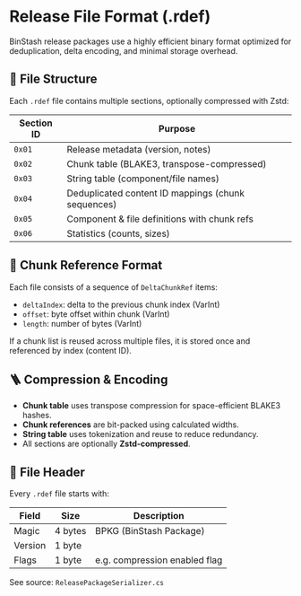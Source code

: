 # Release File Format (.rdef)

BinStash release packages use a highly efficient binary format optimized for deduplication, delta encoding, and minimal storage overhead.

## 🧱 File Structure

Each `.rdef` file contains multiple sections, optionally compressed with Zstd:

| Section ID | Purpose                                            |
|------------|----------------------------------------------------|
| `0x01`     | Release metadata (version, notes)                  |
| `0x02`     | Chunk table (BLAKE3, transpose-compressed)         |
| `0x03`     | String table (component/file names)                |
| `0x04`     | Deduplicated content ID mappings (chunk sequences) |
| `0x05`     | Component & file definitions with chunk refs       |
| `0x06`     | Statistics (counts, sizes)                         |

## 🔗 Chunk Reference Format

Each file consists of a sequence of `DeltaChunkRef` items:
- `deltaIndex`: delta to the previous chunk index (VarInt)
- `offset`: byte offset within chunk (VarInt)
- `length`: number of bytes (VarInt)

If a chunk list is reused across multiple files, it is stored once and referenced by index (content ID).

## 🪜 Compression & Encoding

- **Chunk table** uses transpose compression for space-efficient BLAKE3 hashes.
- **Chunk references** are bit-packed using calculated widths.
- **String table** uses tokenization and reuse to reduce redundancy.
- All sections are optionally **Zstd-compressed**.

## 📌 File Header

Every `.rdef` file starts with:

| Field     | Size    | Description                   |
|-----------|---------|-------------------------------|
| Magic     | 4 bytes | BPKG (BinStash Package)       |
| Version   | 1 byte  | 
| Flags     | 1 byte  | e.g. compression enabled flag |

See source: `ReleasePackageSerializer.cs`
